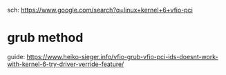 sch: https://www.google.com/search?q=linux+kernel+6+vfio-pci

# grub method
guide: https://www.heiko-sieger.info/vfio-grub-vfio-pci-ids-doesnt-work-with-kernel-6-try-driver-verride-feature/
